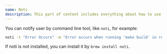 ```yaml
---
name: Noti
description: This part of content includes everything about how to use `noti` to notify user.
---
```


You can notify user by command line tool, like `noti`, for example:

```bash
noti -t "Error Occurs" -m "Error occurs when running 'make build' in repo 'repo-name'."
```

If noti is not installed, you can install it by `brew install noti`.
